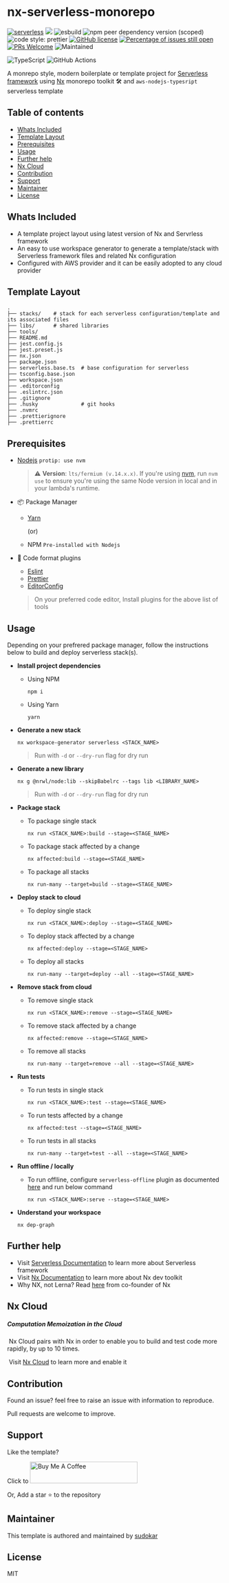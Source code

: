 # nx-serverless-monorepo

[![serverless](http://public.serverless.com/badges/v3.svg)](http://www.serverless.com)
[![](https://img.shields.io/badge/monorepo-Nx-blue)](https://nx.dev/)
![esbuild](https://badges.aleen42.com/src/esbuild.svg)
![npm peer dependency version (scoped)](https://img.shields.io/npm/dependency-version/eslint-config-prettier/peer/eslint)
![code style: prettier](https://img.shields.io/badge/code_style-prettier-ff69b4.svg?style=flat-square)
[![GitHub license](https://img.shields.io/badge/license-MIT-blue.svg)](https://github.com/sudokar/nx-serverless/blob/master/LICENSE)
[![Percentage of issues still open](http://isitmaintained.com/badge/open/Naereen/badges.svg)](http://isitmaintained.com/project/Naereen/badges 'Percentage of issues still open')
[![PRs Welcome](https://img.shields.io/badge/PRs-welcome-brightgreen.svg)](https://github.com/sudokar/nx-serverless)
![Maintained](https://img.shields.io/maintenance/yes/2022.svg)

![TypeScript](https://img.shields.io/badge/typescript-%23007ACC.svg?style=for-the-badge&logo=typescript&logoColor=white)
![GitHub Actions](https://img.shields.io/badge/github%20actions-%232671E5.svg?style=for-the-badge&logo=githubactions&logoColor=white)

A monrepo style, modern boilerplate or template project for [Serverless framework](https://www.serverless.com/) using [Nx](https://nx.dev) monorepo toolkit 🛠 and `aws-nodejs-typesript` serverless template

## Table of contents

- [Whats Included](#whats-included)
- [Template Layout](#template-layout)
- [Prerequisites](#prerequisites)
- [Usage](#usage)
- [Further help](#further-help)
- [Nx Cloud](#nx-cloud)
- [Contribution](#contribution)
- [Support](#support)
- [Maintainer](#maintainer)
- [License](#license)

## Whats Included

- A template project layout using latest version of Nx and Servrless framework
- An easy to use workspace generator to generate a template/stack with Serverless framework files and related Nx configuration
- Configured with AWS provider and it can be easily adopted to any cloud provider

## Template Layout

```shell
.
├── stacks/    # stack for each serverless configuration/template and its associated files
├── libs/      # shared libraries
├── tools/
├── README.md
├── jest.config.js
├── jest.preset.js
├── nx.json
├── package.json
├── serverless.base.ts  # base configuration for serverless
├── tsconfig.base.json
├── workspace.json
├── .editorconfig
├── .eslintrc.json
├── .gitignore
├── .husky              # git hooks
├── .nvmrc
├── .prettierignore
├── .prettierrc
```

## Prerequisites

- [Nodejs](https://nodejs.org/) `protip: use nvm`

  > :warning: **Version**: `lts/fermium (v.14.x.x)`. If you're using [nvm](https://github.com/nvm-sh/nvm), run `nvm use` to ensure you're using the same Node version in local and in your lambda's runtime.

- :package: Package Manager

  - [Yarn](https://yarnpkg.com)

    (or)

  - NPM `Pre-installed with Nodejs`

- 💅 Code format plugins

  - [Eslint](https://eslint.org/)
  - [Prettier](https://prettier.io/)
  - [EditorConfig](https://editorconfig.org/)

  > On your preferred code editor, Install plugins for the above list of tools

## Usage

Depending on your prefrered package manager, follow the instructions below to build and deploy serverless stack(s).

- **Install project dependencies**

  - Using NPM

    ```shell
    npm i
    ```

  - Using Yarn

    ```shell
    yarn
    ```

- **Generate a new stack**

  ```shell
  nx workspace-generator serverless <STACK_NAME>
  ```

  > Run with `-d` or `--dry-run` flag for dry run

- **Generate a new library**

  ```shell
  nx g @nrwl/node:lib --skipBabelrc --tags lib <LIBRARY_NAME>
  ```

  > Run with `-d` or `--dry-run` flag for dry run

- **Package stack**

  - To package single stack

    ```shell
    nx run <STACK_NAME>:build --stage=<STAGE_NAME>
    ```

  - To package stack affected by a change

    ```shell
    nx affected:build --stage=<STAGE_NAME>
    ```

  - To package all stacks

    ```shell
    nx run-many --target=build --stage=<STAGE_NAME>
    ```

- **Deploy stack to cloud**

  - To deploy single stack

    ```shell
    nx run <STACK_NAME>:deploy --stage=<STAGE_NAME>
    ```

  - To deploy stack affected by a change

    ```shell
    nx affected:deploy --stage=<STAGE_NAME>
    ```

  - To deploy all stacks

    ```shell
    nx run-many --target=deploy --all --stage=<STAGE_NAME>
    ```

- **Remove stack from cloud**

  - To remove single stack

    ```shell
    nx run <STACK_NAME>:remove --stage=<STAGE_NAME>
    ```

  - To remove stack affected by a change

    ```shell
    nx affected:remove --stage=<STAGE_NAME>
    ```

  - To remove all stacks

    ```shell
    nx run-many --target=remove --all --stage=<STAGE_NAME>
    ```

- **Run tests**

  - To run tests in single stack

    ```shell
    nx run <STACK_NAME>:test --stage=<STAGE_NAME>
    ```

  - To run tests affected by a change

    ```shell
    nx affected:test --stage=<STAGE_NAME>
    ```

  - To run tests in all stacks

    ```shell
    nx run-many --target=test --all --stage=<STAGE_NAME>
    ```

- **Run offline / locally**

  - To run offlline, configure `serverless-offline` plugin as documented [here](https://github.com/dherault/serverless-offline) and run below command

    ```shell
    nx run <STACK_NAME>:serve --stage=<STAGE_NAME>
    ```

- **Understand your workspace**

  ```
  nx dep-graph
  ```

## Further help

- Visit [Serverless Documentation](https://www.serverless.com/framework/docs/) to learn more about Serverless framework
- Visit [Nx Documentation](https://nx.dev) to learn more about Nx dev toolkit
- Why NX, not Lerna? Read [here](https://blog.nrwl.io/migrating-from-lerna-to-nx-better-dev-ergonomics-much-faster-build-times-da76ff14ccbb) from co-founder of Nx

## Nx Cloud

##### Computation Memoization in the Cloud

​ Nx Cloud pairs with Nx in order to enable you to build and test code more rapidly, by up to 10 times.

​ Visit [Nx Cloud](https://nx.app/) to learn more and enable it

## Contribution

Found an issue? feel free to raise an issue with information to reproduce.

Pull requests are welcome to improve.

## Support

Like the template?

Click to <a href="https://www.buymeacoffee.com/sudokar" target="_blank"><img src="https://cdn.buymeacoffee.com/buttons/default-orange.png" alt="Buy Me A Coffee" height="50" width="250"></a>

Or, Add a star :star: to the repository

## Maintainer

This template is authored and maintained by [sudokar](https://github.com/sudokar)

## License

MIT
